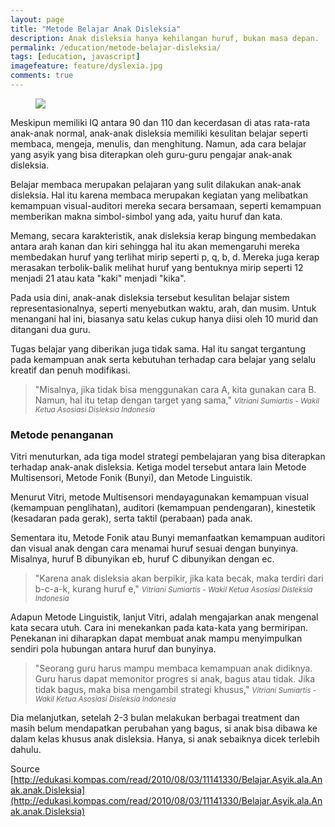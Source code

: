 ```yaml
---
layout: page
title: "Metode Belajar Anak Disleksia"
description: Anak disleksia hanya kehilangan huruf, bukan masa depan.
permalink: /education/metode-belajar-disleksia/
tags: [education, javascript]
imagefeature: feature/dyslexia.jpg
comments: true
---
```


<figure>
	<a href="https://ainiliyanamohdzailan.files.wordpress.com/2013/01/cropped-dis.jpg"><img src="https://ainiliyanamohdzailan.files.wordpress.com/2013/01/cropped-dis.jpg"></a>
</figure>

Meskipun memiliki IQ antara 90 dan 110 dan kecerdasan di atas rata-rata anak-anak normal, anak-anak disleksia memiliki kesulitan belajar seperti membaca, mengeja, menulis, dan menghitung. Namun, ada cara belajar yang asyik yang bisa diterapkan oleh guru-guru pengajar anak-anak disleksia.

Belajar membaca merupakan pelajaran yang sulit dilakukan anak-anak disleksia. Hal itu karena membaca merupakan kegiatan yang melibatkan kemampuan visual-auditori mereka secara bersamaan, seperti kemampuan memberikan makna simbol-simbol yang ada, yaitu huruf dan kata.

Memang, secara karakteristik, anak disleksia kerap bingung membedakan antara arah kanan dan kiri sehingga hal itu akan memengaruhi mereka membedakan huruf yang terlihat mirip seperti p, q, b, d. Mereka juga kerap merasakan terbolik-balik melihat huruf yang bentuknya mirip seperti 12 menjadi 21 atau kata "kaki" menjadi "kika".

Pada usia dini, anak-anak disleksia tersebut kesulitan belajar sistem representasionalnya, seperti menyebutkan waktu, arah, dan musim. Untuk menangani hal ini, biasanya satu kelas cukup hanya diisi oleh 10 murid dan ditangani dua guru.

Tugas belajar yang diberikan juga tidak sama. Hal itu sangat tergantung pada kemampuan anak serta kebutuhan terhadap cara belajar yang selalu kreatif dan penuh modifikasi.

> "Misalnya, jika tidak bisa menggunakan cara A, kita gunakan cara B. Namun, hal itu tetap dengan target yang sama,"
> <small><cite title="Vitriani Sumiartis">Vitriani Sumiartis - Wakil Ketua Asosiasi Disleksia Indonesia</cite></small>

### Metode penanganan ###

Vitri menuturkan, ada tiga model strategi pembelajaran yang bisa diterapkan terhadap anak-anak disleksia. Ketiga model tersebut antara lain Metode Multisensori, Metode Fonik (Bunyi), dan Metode Linguistik.

Menurut Vitri, metode Multisensori mendayagunakan kemampuan visual (kemampuan penglihatan), auditori (kemampuan pendengaran), kinestetik (kesadaran pada gerak), serta taktil (perabaan) pada anak.

Sementara itu, Metode Fonik atau Bunyi memanfaatkan kemampuan auditori dan visual anak dengan cara menamai huruf sesuai dengan bunyinya. Misalnya, huruf B dibunyikan eb, huruf C dibunyikan dengan ec.

> "Karena anak disleksia akan berpikir, jika kata becak, maka terdiri dari b-c-a-k, kurang huruf e,"
> <small><cite title="Vitriani Sumiartis">Vitriani Sumiartis - Wakil Ketua Asosiasi Disleksia Indonesia</cite></small>

Adapun Metode Linguistik, lanjut Vitri, adalah mengajarkan anak mengenal kata secara utuh. Cara ini menekankan pada kata-kata yang bermiripan. Penekanan ini diharapkan dapat membuat anak mampu menyimpulkan sendiri pola hubungan antara huruf dan bunyinya.

> "Seorang guru harus mampu membaca kemampuan anak didiknya. Guru harus dapat memonitor progres si anak, bagus atau tidak. Jika tidak bagus, maka bisa mengambil strategi khusus,"
> <small><cite title="Vitriani Sumiartis">Vitriani Sumiartis - Wakil Ketua Asosiasi Disleksia Indonesia</cite></small>

Dia melanjutkan, setelah 2-3 bulan melakukan berbagai treatment dan masih belum mendapatkan perubahan yang bagus, si anak bisa dibawa ke dalam kelas khusus anak disleksia. Hanya, si anak sebaiknya dicek terlebih dahulu.


Source [http://edukasi.kompas.com/read/2010/08/03/11141330/Belajar.Asyik.ala.Anak.anak.Disleksia](http://edukasi.kompas.com/read/2010/08/03/11141330/Belajar.Asyik.ala.Anak.anak.Disleksia)
